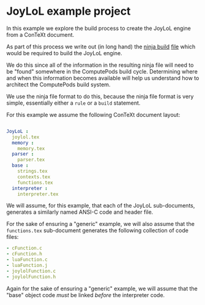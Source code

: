 # JoyLoL example project

In this example we explore the build process to create the JoyLoL engine
from a ConTeXt document.

As part of this process we write out (in long hand) the [ninja
build](https://ninja-build.org/manual.html)
[file](https://ninja-build.org/manual.html#ref_ninja_file) which would be
required to build the JoyLoL engine.

We do this since all of the information in the resulting ninja file will
need to be "found" somewhere in the ComputePods build cycle. Determining
where and when this information becomes available will help us understand
how to architect the ComputePods build system.

We use the ninja file format to do this, because the ninja file format is
very simple, essentially either a `rule` or a `build` statement.

For this example we assume the following ConTeXt document layout:

```yaml

JoyLoL :
  joylol.tex
  memory :
    memory.tex
  parser :
    parser.tex
  base :
    strings.tex
    contexts.tex
    functions.tex
  interpreter :
    interpreter.tex

```

We will assume, for this example, that each of the JoyLoL sub-documents,
generates a similarly named ANSI-C code and header file.

For the sake of ensuring a "generic" example, we will also assume that the
`functions.tex` sub-document generates the following collection of code files:

```yaml
- cFunction.c
- cFunction.h
- luaFunction.c
- luaFunction.j
- joylolFunction.c
- joylolFunction.h
```

Again for the sake of ensuring a "generic" example, we will assume that
the "base" object code *must* be linked *before* the interpreter code.
